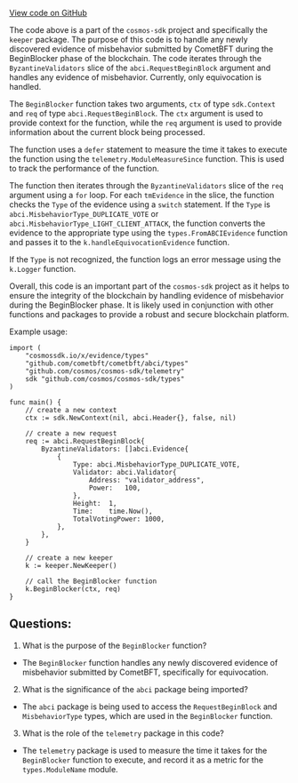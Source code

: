 [View code on GitHub](https://github.com/cosmos/cosmos-sdk/blob/main/x/evidence/keeper/abci.go)

The code above is a part of the `cosmos-sdk` project and specifically the `keeper` package. The purpose of this code is to handle any newly discovered evidence of misbehavior submitted by CometBFT during the BeginBlocker phase of the blockchain. The code iterates through the `ByzantineValidators` slice of the `abci.RequestBeginBlock` argument and handles any evidence of misbehavior. Currently, only equivocation is handled.

The `BeginBlocker` function takes two arguments, `ctx` of type `sdk.Context` and `req` of type `abci.RequestBeginBlock`. The `ctx` argument is used to provide context for the function, while the `req` argument is used to provide information about the current block being processed. 

The function uses a `defer` statement to measure the time it takes to execute the function using the `telemetry.ModuleMeasureSince` function. This is used to track the performance of the function.

The function then iterates through the `ByzantineValidators` slice of the `req` argument using a `for` loop. For each `tmEvidence` in the slice, the function checks the `Type` of the evidence using a `switch` statement. If the `Type` is `abci.MisbehaviorType_DUPLICATE_VOTE` or `abci.MisbehaviorType_LIGHT_CLIENT_ATTACK`, the function converts the evidence to the appropriate type using the `types.FromABCIEvidence` function and passes it to the `k.handleEquivocationEvidence` function. 

If the `Type` is not recognized, the function logs an error message using the `k.Logger` function.

Overall, this code is an important part of the `cosmos-sdk` project as it helps to ensure the integrity of the blockchain by handling evidence of misbehavior during the BeginBlocker phase. It is likely used in conjunction with other functions and packages to provide a robust and secure blockchain platform. 

Example usage:

```
import (
    "cosmossdk.io/x/evidence/types"
    "github.com/cometbft/cometbft/abci/types"
    "github.com/cosmos/cosmos-sdk/telemetry"
    sdk "github.com/cosmos/cosmos-sdk/types"
)

func main() {
    // create a new context
    ctx := sdk.NewContext(nil, abci.Header{}, false, nil)

    // create a new request
    req := abci.RequestBeginBlock{
        ByzantineValidators: []abci.Evidence{
            {
                Type: abci.MisbehaviorType_DUPLICATE_VOTE,
                Validator: abci.Validator{
                    Address: "validator_address",
                    Power:   100,
                },
                Height:  1,
                Time:    time.Now(),
                TotalVotingPower: 1000,
            },
        },
    }

    // create a new keeper
    k := keeper.NewKeeper()

    // call the BeginBlocker function
    k.BeginBlocker(ctx, req)
}
```
## Questions: 
 1. What is the purpose of the `BeginBlocker` function?
- The `BeginBlocker` function handles any newly discovered evidence of misbehavior submitted by CometBFT, specifically for equivocation.

2. What is the significance of the `abci` package being imported?
- The `abci` package is being used to access the `RequestBeginBlock` and `MisbehaviorType` types, which are used in the `BeginBlocker` function.

3. What is the role of the `telemetry` package in this code?
- The `telemetry` package is used to measure the time it takes for the `BeginBlocker` function to execute, and record it as a metric for the `types.ModuleName` module.